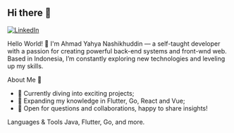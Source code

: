 ## Hi there 👋

[![LinkedIn](https://img.shields.io/badge/LinkedIn-0077B5?style=for-the-badge&logo=linkedin&logoColor=white)](https://www.linkedin.com/in/ahmad-yahya-nashikhuddin-1a4b41151/)

Hello World! 👋
I'm Ahmad Yahya Nashikhuddin — a self-taught developer with a passion for creating powerful back-end systems and front-wnd web. Based in Indonesia, I’m constantly exploring new technologies and leveling up my skills.

About Me 🌱
- 🚀 Currently diving into exciting projects;
- 🌱 Expanding my knowledge in Flutter, Go, React and Vue;
- 💬 Open for questions and collaborations, happy to share insights!


Languages & Tools
Java, Flutter, Go, and more.
